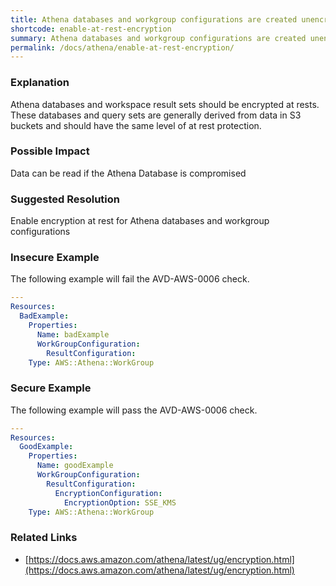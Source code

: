 ```yaml
---
title: Athena databases and workgroup configurations are created unencrypted at rest by default, they should be encrypted
shortcode: enable-at-rest-encryption
summary: Athena databases and workgroup configurations are created unencrypted at rest by default, they should be encrypted 
permalink: /docs/athena/enable-at-rest-encryption/
---
```


### Explanation

Athena databases and workspace result sets should be encrypted at rests. These databases and query sets are generally derived from data in S3 buckets and should have the same level of at rest protection.

### Possible Impact
Data can be read if the Athena Database is compromised

### Suggested Resolution
Enable encryption at rest for Athena databases and workgroup configurations


### Insecure Example

The following example will fail the AVD-AWS-0006 check.

```yaml
---
Resources:
  BadExample:
    Properties:
      Name: badExample
      WorkGroupConfiguration:
        ResultConfiguration:
    Type: AWS::Athena::WorkGroup

```



### Secure Example

The following example will pass the AVD-AWS-0006 check.

```yaml
---
Resources:
  GoodExample:
    Properties:
      Name: goodExample
      WorkGroupConfiguration:
        ResultConfiguration:
          EncryptionConfiguration:
            EncryptionOption: SSE_KMS
    Type: AWS::Athena::WorkGroup

```




### Related Links


- [https://docs.aws.amazon.com/athena/latest/ug/encryption.html](https://docs.aws.amazon.com/athena/latest/ug/encryption.html)


